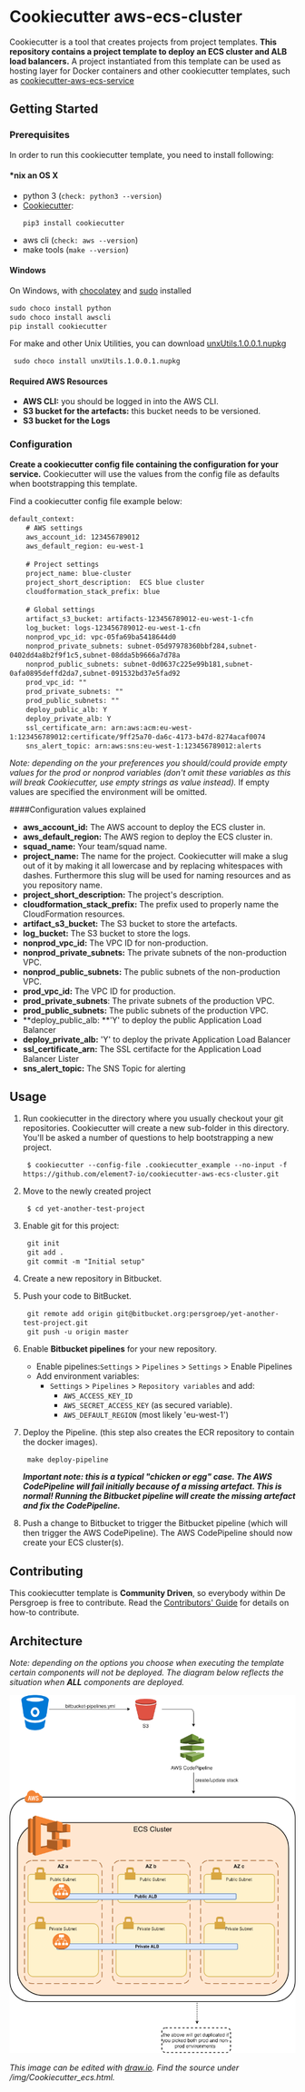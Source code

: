 # Cookiecutter aws-ecs-cluster

Cookiecutter is a tool that creates projects from project templates. **This repository contains a project template to deploy an ECS cluster and ALB load balancers.** A project instantiated from this template can be used as hosting layer for Docker containers and other cookiecutter templates, such as [cookiecutter-aws-ecs-service](https://github.com/element7-io/cookiecutter-aws-ecs-service)

## Getting Started

### Prerequisites

In order to run this cookiecutter template, you need to install following:

#### \*nix an OS X

- python 3 (`check: python3 --version`)
- [Cookiecutter](https://github.com/audreyr/cookiecutter):
	```
	pip3 install cookiecutter
	```
- aws cli (`check: aws --version`)
- make tools (`make --version`)

#### Windows

On Windows, with [chocolatey](https://chocolatey.org) and [sudo](https://chocolatey.org/packages/sudo) installed 
```
sudo choco install python
sudo choco install awscli
pip install cookiecutter
```
For make and other Unix Utilities, you can download [unxUtils.1.0.0.1.nupkg](https://artifactory.persgroep.cloud/artifactory/ext-release-local/org/chocolatey/UnxUtils/1.0.0.1/unxUtils.1.0.0.1.nupkg)
```
 sudo choco install unxUtils.1.0.0.1.nupkg
```
#### Required AWS Resources

- **AWS CLI:** you should be logged in into the AWS CLI.
- **S3 bucket for the artefacts:** this bucket needs to be versioned.
- **S3 bucket for the Logs**

### Configuration

**Create a cookiecutter config file containing the configuration for your service.** Cookiecutter will use the values from the config file as defaults when bootstrapping this template.

Find a cookiecutter config file example below:
```
default_context:
    # AWS settings
    aws_account_id: 123456789012
    aws_default_region: eu-west-1

    # Project settings
    project_name: blue-cluster
    project_short_description:  ECS blue cluster
    cloudformation_stack_prefix: blue

    # Global settings
    artifact_s3_bucket: artifacts-123456789012-eu-west-1-cfn
    log_bucket: logs-123456789012-eu-west-1-cfn
    nonprod_vpc_id: vpc-05fa69ba5418644d0
    nonprod_private_subnets: subnet-05d97978360bbf284,subnet-0402dd4a8b2f9f1c5,subnet-08dda5b9666a7d78a
    nonprod_public_subnets: subnet-0d0637c225e99b181,subnet-0afa0895deffd2da7,subnet-091532bd37e5fad92
    prod_vpc_id: ""
    prod_private_subnets: ""
    prod_public_subnets: ""
    deploy_public_alb: Y
    deploy_private_alb: Y
    ssl_certificate_arn: arn:aws:acm:eu-west-1:123456789012:certificate/9ff25a70-da6c-4173-b47d-8274acaf0074
    sns_alert_topic: arn:aws:sns:eu-west-1:123456789012:alerts
```

*Note: depending on the your preferences you should/could provide empty values for the prod or nonprod variables (don't omit these variables as this will break Cookiecutter, use empty strings as value instead).* If empty values are specified the environment will be omitted.

####Configuration values explained

- **aws\_account\_id:**  The AWS account to deploy the ECS cluster in.
- **aws\_default\_region:** The AWS region to deploy the  ECS cluster in.
- **squad\_name:** Your team/squad name.
- **project\_name:** The name for the project. Cookiecutter will make a slug out of it by making it all lowercase and by replacing
whitespaces with dashes. Furthermore this slug will be used for naming resources and as you repository name.
- **project\_short\_description:** The project's description.
- **cloudformation\_stack\_prefix:** The prefix used to properly name the CloudFormation resources.
- **artifact\_s3\_bucket:** The S3 bucket to store the artefacts.
- **log\_bucket:** The S3 bucket to store the logs.
- **nonprod\_vpc\_id:** The VPC ID for non-production.
- **nonprod\_private\_subnets:** The private subnets of the non-production VPC.
- **nonprod\_public\_subnets:** The public subnets of the non-production VPC.
- **prod\_vpc\_id:** The VPC ID for production.
- **prod\_private\_subnets**: The private subnets of the production VPC.
- **prod\_public\_subnets:** The public subnets of the production VPC.
- **deploy\_public\_alb: **'Y' to deploy the public Application Load Balancer
- **deploy\_private\_alb:** 'Y' to deploy the private Application Load Balancer
- **ssl\_certificate\_arn:** The SSL certifacte for the Application Load Balancer Lister
- **sns\_alert\_topic:** The SNS Topic for alerting

## Usage
1. Run cookiecutter in the directory where you usually checkout your git repositories. Cookiecutter will create a new sub-folder in this directory. You'll be asked a number of questions to help bootstrapping a new project.

        $ cookiecutter --config-file .cookiecutter_example --no-input -f https://github.com/element7-io/cookiecutter-aws-ecs-cluster.git
1. Move to the newly created project

        $ cd yet-another-test-project

1. Enable git for this project:

        git init
        git add .
        git commit -m "Initial setup"

1. Create a new repository in Bitbucket.

1. Push your code to BitBucket.

        git remote add origin git@bitbucket.org:persgroep/yet-another-test-project.git
        git push -u origin master

1. Enable **Bitbucket pipelines** for your new repository.
    - Enable pipelines:`Settings` > `Pipelines` > `Settings` > Enable Pipelines
    - Add environment variables:
 		- `Settings` > `Pipelines` > `Repository variables` and add:
        	- `AWS_ACCESS_KEY_ID`
        	- `AWS_SECRET_ACCESS_KEY` (as secured variable).
        	- `AWS_DEFAULT_REGION` (most likely 'eu-west-1')

1. Deploy the Pipeline. (this step also creates the ECR repository to contain the docker images).

        make deploy-pipeline
        
	***Important note: this is a typical "chicken or egg" case. The AWS CodePipeline will fail initially because of a missing artefact. This is normal! Running the Bitbucket pipeline will create the missing artefact and fix the CodePipeline.***
	
1. Push a change to Bitbucket to trigger the Bitbucket pipeline (which will then trigger the AWS CodePipeline). The AWS CodePipeline should now create your ECS cluster(s). 

## Contributing
This cookiecutter template is **Community Driven**, so everybody within De Persgroep is free to contribute. Read the [Contributors' Guide](CONTRIBUTING.md) for details on how-to contribute.

## Architecture

*Note: depending on the options you choose when executing the template certain components will not be deployed. The diagram below reflects the situation when* ***ALL*** *components are deployed.*

![Architecture overview](img/Cookiecutter_ecs.png)

*This image can be edited with [draw.io](https://www.draw.io/). Find the source under /img/Cookiecutter_ecs.html.*

